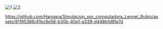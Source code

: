 ![1](https://github.com/Hangara/Simulacion_por_computadora_Leonel_Rubio/assets/81195386/7a649405-1a70-416f-8a75-a8398b983fa5)
![2](https://github.com/Hangara/Simulacion_por_computadora_Leonel_Rubio/assets/81195386/79f9780f-2b81-421c-b6c9-1795351f7eaf)



https://github.com/Hangara/Simulacion_por_computadora_Leonel_Rubio/assets/81195386/41bc8e58-b30b-40e1-a339-d448b1d6fa7d

